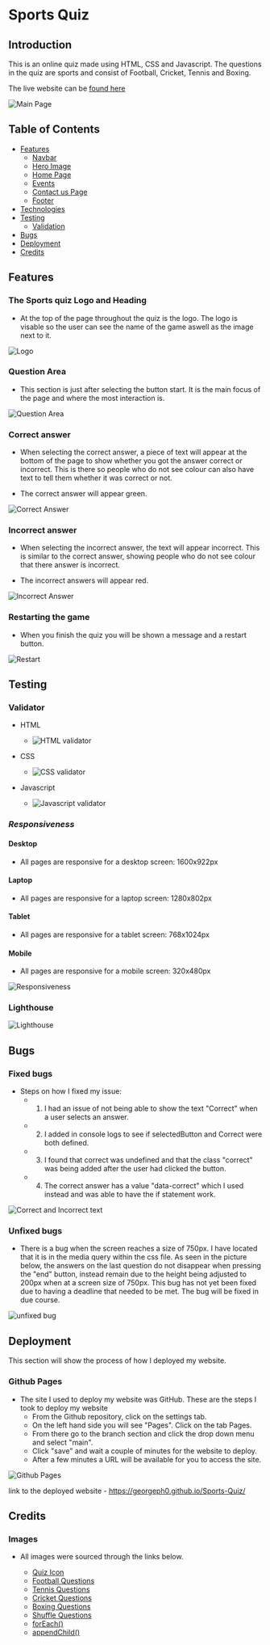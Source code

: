 # **Sports Quiz**

## **Introduction**

This is an online quiz made using HTML, CSS and Javascript. The questions in the quiz are sports and consist of Football, Cricket, Tennis and Boxing.

The live website can be [found here](https://georgeph0.github.io/Sports-Quiz/)

<img src="assets/readme-images/main-page.jpg" alt="Main Page">

## **Table of Contents**

- [Features](#features)
    - [Navbar](#navigation-bar)
    - [Hero Image](#hero-image)
    - [Home Page](#landing-page)
    - [Events](#events-page)
    - [Contact us Page](#contact-page)
    - [Footer](#footer)
- [Technologies](#technologies)
- [Testing](#testing)
    - [Validation](#validator-testing)
- [Bugs](#bugs)
- [Deployment](#deployment)
- [Credits](#credits)

## **Features**

### The Sports quiz Logo and Heading

- At the top of the page throughout the quiz is the logo. The logo is visable so the user can see the name of the game aswell as the image next to it.

![Logo](assets/readme-images/logo.jpg)

### Question Area

- This section is just after selecting the button start. It is the main focus of the page and where the most interaction is.

![Question Area](assets/readme-images/question-selection.jpg)

### Correct answer

- When selecting the correct answer, a piece of text will appear at the bottom of the page to show whether you got the answer correct or incorrect.
This is there so people who do not see colour can also have text to tell them whether it was correct or not.

- The correct answer will appear green.

![Correct Answer](assets/readme-images/correct-answer.jpg)

### Incorrect answer

- When selecting the incorrect answer, the text will appear incorrect. This is similar to the correct answer, showing people who do not see colour that there answer is incorrect.

- The incorrect answers will appear red.

![Incorrect Answer](assets/readme-images/incorrect-answer.jpg)

### Restarting the game

- When you finish the quiz you will be shown a message and a restart button.

![Restart](assets/readme-images/restart-quiz.jpg)

## **Testing**

### Validator

- HTML
    - ![HTML validator](assets/readme-images/html-validator.jpg)

- CSS
    - ![CSS validator](assets/readme-images/css-validator.jpg)

- Javascript
    - ![Javascript validator](assets/readme-images/javascript-validator.jpg)

### *Responsiveness*

#### Desktop

- All pages are responsive for a desktop screen: 1600x922px

#### Laptop

- All pages are responsive for a laptop screen: 1280x802px

#### Tablet

- All pages are responsive for a tablet screen: 768x1024px

#### Mobile

- All pages are responsive for a mobile screen: 320x480px

![Responsiveness](assets/readme-images/am-i-responsive.jpg)

### Lighthouse

![Lighthouse](assets/readme-images/lighthouse.jpg)

## **Bugs**

### Fixed bugs

- Steps on how I fixed my issue:
    - 1. I had an issue of not being able to show the text "Correct" when a user selects an answer.
    - 2. I added in console logs to see if selectedButton and Correct were both defined.
    - 3. I found that correct was undefined and that the class "correct" was being added after the user had clicked the button.
    - 4. The correct answer has a value "data-correct" which I used instead and was able to have the if statement work.

![Correct and Incorrect text](assets/readme-images/fix-correct-text.jpg)

### Unfixed bugs

- There is a bug when the screen reaches a size of 750px. I have located that it is in the media query within the css file.
As seen in the picture below, the answers on the last question do not disappear when pressing the "end" button, instead remain due to the height being adjusted to 200px
when at a screen size of 750px. This bug has not yet been fixed due to having a deadline that needed to be met. The bug will be fixed in due course.

![unfixed bug](assets/readme-images/unfixed-bug.jpg)

## **Deployment**

This section will show the process of how I deployed my website.

### Github Pages

- The site I used to deploy my website was GitHub. These are the steps I took to deploy my website
    - From the Github repository, click on the settings tab.
    - On the left hand side you will see "Pages". Click on the tab Pages.
    - From there go to the branch section and click the drop down menu and select "main".
    - Click "save" and wait a couple of minutes for the website to deploy.
    - After a few minutes a URL will be available for you to access the site.

![Github Pages](assets/readme-images/github.jpg)

link to the deployed website - https://georgeph0.github.io/Sports-Quiz/

## **Credits**

### Images

- All images were sourced through the links below.

    - [Quiz Icon](https://www.dailymail.co.uk/news/article-3513204/Pub-quiz-kings-brainy-barred-happened-JANE-FRYER-joined-team-tournament-Clue-won-t-inviting-back.html)
    - [Football Questions](https://www.goal.com/en-gb/news/best-football-quiz-questions-trivia-answers/1dfwcyp3388zg1lon8wlit8q42#world-cup)
    - [Tennis Questions](https://thesporting.blog/blog/tennis-quiz-questions-with-answers-tennis-trivia-quiz)
    - [Cricket Questions](https://thesporting.blog/blog/cricket-quiz-questions-and-answers-cricket-trivia-quiz)
    - [Boxing Questions](https://www.radiotimes.com/quizzes/pub-quiz-boxing/)
    - [Shuffle Questions](https://dev.to/codebubb/how-to-shuffle-an-array-in-javascript-2ikj)
    - [forEach()](https://www.w3schools.com/jsref/jsref_foreach.asp)
    - [appendChild()](https://www.w3schools.com/jsref/met_node_appendchild.asp)
